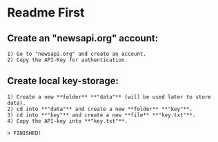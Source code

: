 # Readme First

## Create an **"newsapi.org"** account:
    1) Go to "newsapi.org" and create an account.
    2) Copy the API-Key for authentication.


## Create local key-storage:
    1) Create a new **folder** **"data"** (will be used later to store data).
    2) cd into **"data"** and create a new **folder** **"key"**.
    3) cd into **"key"** and create a new **file** **"key.txt"**.
    4) Copy the API-key into **"key.txt"**.

    > FINISHED!